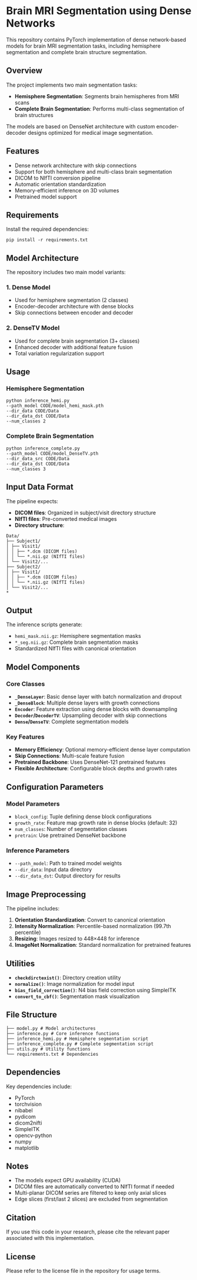 # Brain MRI Segmentation using Dense Networks

This repository contains PyTorch implementation of dense network-based models for brain MRI segmentation tasks, including hemisphere segmentation and complete brain structure segmentation.

## Overview

The project implements two main segmentation tasks:
- **Hemisphere Segmentation**: Segments brain hemispheres from MRI scans
- **Complete Brain Segmentation**: Performs multi-class segmentation of brain structures

The models are based on DenseNet architecture with custom encoder-decoder designs optimized for medical image segmentation.

## Features

- Dense network architecture with skip connections
- Support for both hemisphere and multi-class brain segmentation
- DICOM to NIfTI conversion pipeline
- Automatic orientation standardization
- Memory-efficient inference on 3D volumes
- Pretrained model support

## Requirements

Install the required dependencies:
```
pip install -r requirements.txt
```

## Model Architecture

The repository includes two main model variants:

### 1. Dense Model
- Used for hemisphere segmentation (2 classes)
- Encoder-decoder architecture with dense blocks
- Skip connections between encoder and decoder

### 2. DenseTV Model
- Used for complete brain segmentation (3+ classes)
- Enhanced decoder with additional feature fusion
- Total variation regularization support

## Usage

### Hemisphere Segmentation

```
python inference_hemi.py
--path_model CODE/model_hemi_mask.pth
--dir_data CODE/Data
--dir_data_dst CODE/Data
--num_classes 2
```

### Complete Brain Segmentation
```
python inference_complete.py
--path_model CODE/model_DenseTV.pth
--dir_data_src CODE/Data
--dir_data_dst CODE/Data
--num_classes 3
```

## Input Data Format

The pipeline expects:
- **DICOM files**: Organized in subject/visit directory structure
- **NIfTI files**: Pre-converted medical images
- **Directory structure**:
```
Data/
├── Subject1/
│ ├── Visit1/
│ │ ├── *.dcm (DICOM files)
│ │ └── *.nii.gz (NIfTI files)
│ └── Visit2/...
├── Subject2/
│ ├── Visit1/
│ │ ├── *.dcm (DICOM files)
│ │ └── *.nii.gz (NIfTI files)
│ └── Visit2/...
*
````

## Output

The inference scripts generate:
- `hemi_mask.nii.gz`: Hemisphere segmentation masks
- `*_seg.nii.gz`: Complete brain segmentation masks
- Standardized NIfTI files with canonical orientation

## Model Components

### Core Classes

- **`_DenseLayer`**: Basic dense layer with batch normalization and dropout
- **`_DenseBlock`**: Multiple dense layers with growth connections
- **`Encoder`**: Feature extraction using dense blocks with downsampling
- **`Decoder`/`DecoderTV`**: Upsampling decoder with skip connections
- **`Dense`/`DenseTV`**: Complete segmentation models

### Key Features

- **Memory Efficiency**: Optional memory-efficient dense layer computation
- **Skip Connections**: Multi-scale feature fusion
- **Pretrained Backbone**: Uses DenseNet-121 pretrained features
- **Flexible Architecture**: Configurable block depths and growth rates

## Configuration Parameters

### Model Parameters
- `block_config`: Tuple defining dense block configurations
- `growth_rate`: Feature map growth rate in dense blocks (default: 32)
- `num_classes`: Number of segmentation classes
- `pretrain`: Use pretrained DenseNet backbone

### Inference Parameters
- `--path_model`: Path to trained model weights
- `--dir_data`: Input data directory
- `--dir_data_dst`: Output directory for results

## Image Preprocessing

The pipeline includes:
1. **Orientation Standardization**: Convert to canonical orientation
2. **Intensity Normalization**: Percentile-based normalization (99.7th percentile)
3. **Resizing**: Images resized to 448×448 for inference
4. **ImageNet Normalization**: Standard normalization for pretrained features

## Utilities

- **`checkdirctexist()`**: Directory creation utility
- **`normalize()`**: Image normalization for model input
- **`bias_field_correction()`**: N4 bias field correction using SimpleITK
- **`convert_to_cbf()`**: Segmentation mask visualization

## File Structure
```
├── model.py # Model architectures
├── inference.py # Core inference functions
├── inference_hemi.py # Hemisphere segmentation script
├── inference_complete.py # Complete segmentation script
├── utils.py # Utility functions
└── requirements.txt # Dependencies
```

## Dependencies

Key dependencies include:
- PyTorch
- torchvision
- nibabel
- pydicom
- dicom2nifti
- SimpleITK
- opencv-python
- numpy
- matplotlib

## Notes

- The models expect GPU availability (CUDA)
- DICOM files are automatically converted to NIfTI format if needed
- Multi-planar DICOM series are filtered to keep only axial slices
- Edge slices (first/last 2 slices) are excluded from segmentation

## Citation

If you use this code in your research, please cite the relevant paper associated with this implementation.

## License

Please refer to the license file in the repository for usage terms.
